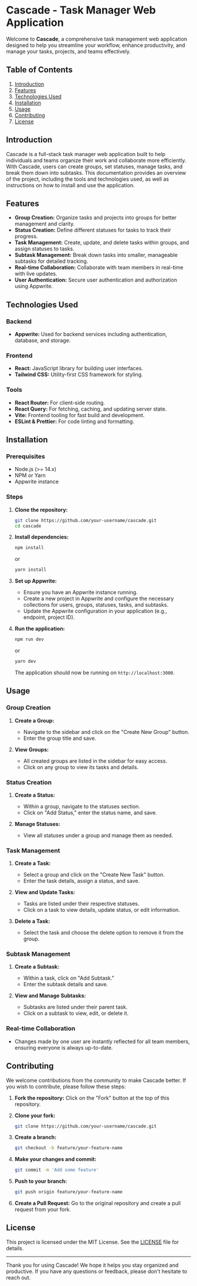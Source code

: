 # Cascade - Task Manager Web Application

Welcome to **Cascade**, a comprehensive task management web application designed to help you streamline your workflow, enhance productivity, and manage your tasks, projects, and teams effectively.

## Table of Contents
1. [Introduction](#introduction)
2. [Features](#features)
3. [Technologies Used](#technologies-used)
4. [Installation](#installation)
5. [Usage](#usage)
6. [Contributing](#contributing)
7. [License](#license)

## Introduction

Cascade is a full-stack task manager web application built to help individuals and teams organize their work and collaborate more efficiently. With Cascade, users can create groups, set statuses, manage tasks, and break them down into subtasks. This documentation provides an overview of the project, including the tools and technologies used, as well as instructions on how to install and use the application.

## Features

- **Group Creation:** Organize tasks and projects into groups for better management and clarity.
- **Status Creation:** Define different statuses for tasks to track their progress.
- **Task Management:** Create, update, and delete tasks within groups, and assign statuses to tasks.
- **Subtask Management:** Break down tasks into smaller, manageable subtasks for detailed tracking.
- **Real-time Collaboration:** Collaborate with team members in real-time with live updates.
- **User Authentication:** Secure user authentication and authorization using Appwrite.

## Technologies Used

### Backend
- **Appwrite:** Used for backend services including authentication, database, and storage.
  
### Frontend
- **React:** JavaScript library for building user interfaces.
- **Tailwind CSS:** Utility-first CSS framework for styling.

### Tools
- **React Router:** For client-side routing.
- **React Query:** For fetching, caching, and updating server state.
- **Vite:** Frontend tooling for fast build and development.
- **ESLint & Prettier:** For code linting and formatting.

## Installation

### Prerequisites

- Node.js (>= 14.x)
- NPM or Yarn
- Appwrite instance

### Steps

1. **Clone the repository:**

   ```bash
   git clone https://github.com/your-username/cascade.git
   cd cascade
   ```

2. **Install dependencies:**

   ```bash
   npm install
   ```

   or

   ```bash
   yarn install
   ```

3. **Set up Appwrite:**

   - Ensure you have an Appwrite instance running.
   - Create a new project in Appwrite and configure the necessary collections for users, groups, statuses, tasks, and subtasks.
   - Update the Appwrite configuration in your application (e.g., endpoint, project ID).

4. **Run the application:**

   ```bash
   npm run dev
   ```

   or

   ```bash
   yarn dev
   ```

   The application should now be running on `http://localhost:3000`.

## Usage

### Group Creation

1. **Create a Group:**
   - Navigate to the sidebar and click on the "Create New Group" button.
   - Enter the group title and save.

2. **View Groups:**
   - All created groups are listed in the sidebar for easy access.
   - Click on any group to view its tasks and details.

### Status Creation

1. **Create a Status:**
   - Within a group, navigate to the statuses section.
   - Click on "Add Status," enter the status name, and save.

2. **Manage Statuses:**
   - View all statuses under a group and manage them as needed.

### Task Management

1. **Create a Task:**
   - Select a group and click on the "Create New Task" button.
   - Enter the task details, assign a status, and save.

2. **View and Update Tasks:**
   - Tasks are listed under their respective statuses.
   - Click on a task to view details, update status, or edit information.

3. **Delete a Task:**
   - Select the task and choose the delete option to remove it from the group.

### Subtask Management

1. **Create a Subtask:**
   - Within a task, click on "Add Subtask."
   - Enter the subtask details and save.

2. **View and Manage Subtasks:**
   - Subtasks are listed under their parent task.
   - Click on a subtask to view, edit, or delete it.

### Real-time Collaboration

- Changes made by one user are instantly reflected for all team members, ensuring everyone is always up-to-date.

## Contributing

We welcome contributions from the community to make Cascade better. If you wish to contribute, please follow these steps:

1. **Fork the repository:**
   Click on the "Fork" button at the top of this repository.

2. **Clone your fork:**

   ```bash
   git clone https://github.com/your-username/cascade.git
   ```

3. **Create a branch:**

   ```bash
   git checkout -b feature/your-feature-name
   ```

4. **Make your changes and commit:**

   ```bash
   git commit -m 'Add some feature'
   ```

5. **Push to your branch:**

   ```bash
   git push origin feature/your-feature-name
   ```

6. **Create a Pull Request:**
   Go to the original repository and create a pull request from your fork.

## License

This project is licensed under the MIT License. See the [LICENSE](LICENSE) file for details.

---

Thank you for using Cascade! We hope it helps you stay organized and productive. If you have any questions or feedback, please don't hesitate to reach out.
